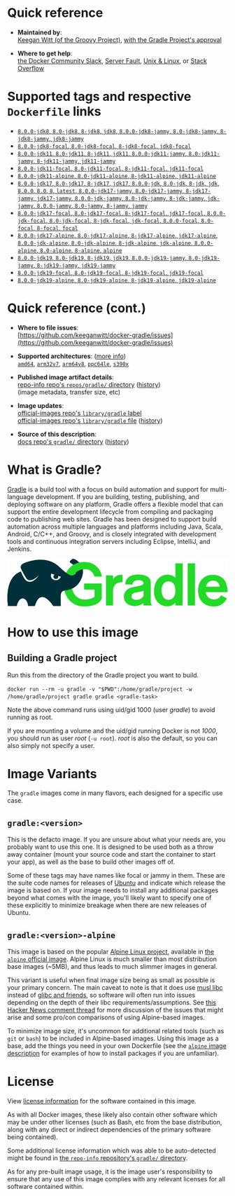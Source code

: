 <!--

********************************************************************************

WARNING:

    DO NOT EDIT "gradle/README.md"

    IT IS AUTO-GENERATED

    (from the other files in "gradle/" combined with a set of templates)

********************************************************************************

-->

# Quick reference

-	**Maintained by**:  
	[Keegan Witt (of the Groovy Project)](https://github.com/keeganwitt/docker-gradle), [with the Gradle Project's approval](https://discuss.gradle.org/t/official-docker-images/21159/8)

-	**Where to get help**:  
	[the Docker Community Slack](https://dockr.ly/comm-slack), [Server Fault](https://serverfault.com/help/on-topic), [Unix & Linux](https://unix.stackexchange.com/help/on-topic), or [Stack Overflow](https://stackoverflow.com/help/on-topic)

# Supported tags and respective `Dockerfile` links

-	[`8.0.0-jdk8`, `8.0-jdk8`, `8-jdk8`, `jdk8`, `8.0.0-jdk8-jammy`, `8.0-jdk8-jammy`, `8-jdk8-jammy`, `jdk8-jammy`](https://github.com/keeganwitt/docker-gradle/blob/189b3519cdd54bd76f7aed58f9a99ca7deec3512/jdk8/Dockerfile)
-	[`8.0.0-jdk8-focal`, `8.0-jdk8-focal`, `8-jdk8-focal`, `jdk8-focal`](https://github.com/keeganwitt/docker-gradle/blob/189b3519cdd54bd76f7aed58f9a99ca7deec3512/jdk8-focal/Dockerfile)
-	[`8.0.0-jdk11`, `8.0-jdk11`, `8-jdk11`, `jdk11`, `8.0.0-jdk11-jammy`, `8.0-jdk11-jammy`, `8-jdk11-jammy`, `jdk11-jammy`](https://github.com/keeganwitt/docker-gradle/blob/189b3519cdd54bd76f7aed58f9a99ca7deec3512/jdk11/Dockerfile)
-	[`8.0.0-jdk11-focal`, `8.0-jdk11-focal`, `8-jdk11-focal`, `jdk11-focal`](https://github.com/keeganwitt/docker-gradle/blob/189b3519cdd54bd76f7aed58f9a99ca7deec3512/jdk11-focal/Dockerfile)
-	[`8.0.0-jdk11-alpine`, `8.0-jdk11-alpine`, `8-jdk11-alpine`, `jdk11-alpine`](https://github.com/keeganwitt/docker-gradle/blob/189b3519cdd54bd76f7aed58f9a99ca7deec3512/jdk11-alpine/Dockerfile)
-	[`8.0.0-jdk17`, `8.0-jdk17`, `8-jdk17`, `jdk17`, `8.0.0-jdk`, `8.0-jdk`, `8-jdk`, `jdk`, `8.0.0`, `8.0`, `8`, `latest`, `8.0.0-jdk17-jammy`, `8.0-jdk17-jammy`, `8-jdk17-jammy`, `jdk17-jammy`, `8.0.0-jdk-jammy`, `8.0-jdk-jammy`, `8-jdk-jammy`, `jdk-jammy`, `8.0.0-jammy`, `8.0-jammy`, `8-jammy`, `jammy`](https://github.com/keeganwitt/docker-gradle/blob/189b3519cdd54bd76f7aed58f9a99ca7deec3512/jdk17/Dockerfile)
-	[`8.0.0-jdk17-focal`, `8.0-jdk17-focal`, `8-jdk17-focal`, `jdk17-focal`, `8.0.0-jdk-focal`, `8.0-jdk-focal`, `8-jdk-focal`, `jdk-focal`, `8.0.0-focal`, `8.0-focal`, `8-focal`, `focal`](https://github.com/keeganwitt/docker-gradle/blob/189b3519cdd54bd76f7aed58f9a99ca7deec3512/jdk17-focal/Dockerfile)
-	[`8.0.0-jdk17-alpine`, `8.0-jdk17-alpine`, `8-jdk17-alpine`, `jdk17-alpine`, `8.0.0-jdk-alpine`, `8.0-jdk-alpine`, `8-jdk-alpine`, `jdk-alpine`, `8.0.0-alpine`, `8.0-alpine`, `8-alpine`, `alpine`](https://github.com/keeganwitt/docker-gradle/blob/189b3519cdd54bd76f7aed58f9a99ca7deec3512/jdk17-alpine/Dockerfile)
-	[`8.0.0-jdk19`, `8.0-jdk19`, `8-jdk19`, `jdk19`, `8.0.0-jdk19-jammy`, `8.0-jdk19-jammy`, `8-jdk19-jammy`, `jdk19-jammy`](https://github.com/keeganwitt/docker-gradle/blob/189b3519cdd54bd76f7aed58f9a99ca7deec3512/jdk19/Dockerfile)
-	[`8.0.0-jdk19-focal`, `8.0-jdk19-focal`, `8-jdk19-focal`, `jdk19-focal`](https://github.com/keeganwitt/docker-gradle/blob/189b3519cdd54bd76f7aed58f9a99ca7deec3512/jdk19-focal/Dockerfile)
-	[`8.0.0-jdk19-alpine`, `8.0-jdk19-alpine`, `8-jdk19-alpine`, `jdk19-alpine`](https://github.com/keeganwitt/docker-gradle/blob/189b3519cdd54bd76f7aed58f9a99ca7deec3512/jdk19-alpine/Dockerfile)

# Quick reference (cont.)

-	**Where to file issues**:  
	[https://github.com/keeganwitt/docker-gradle/issues](https://github.com/keeganwitt/docker-gradle/issues)

-	**Supported architectures**: ([more info](https://github.com/docker-library/official-images#architectures-other-than-amd64))  
	[`amd64`](https://hub.docker.com/r/amd64/gradle/), [`arm32v7`](https://hub.docker.com/r/arm32v7/gradle/), [`arm64v8`](https://hub.docker.com/r/arm64v8/gradle/), [`ppc64le`](https://hub.docker.com/r/ppc64le/gradle/), [`s390x`](https://hub.docker.com/r/s390x/gradle/)

-	**Published image artifact details**:  
	[repo-info repo's `repos/gradle/` directory](https://github.com/docker-library/repo-info/blob/master/repos/gradle) ([history](https://github.com/docker-library/repo-info/commits/master/repos/gradle))  
	(image metadata, transfer size, etc)

-	**Image updates**:  
	[official-images repo's `library/gradle` label](https://github.com/docker-library/official-images/issues?q=label%3Alibrary%2Fgradle)  
	[official-images repo's `library/gradle` file](https://github.com/docker-library/official-images/blob/master/library/gradle) ([history](https://github.com/docker-library/official-images/commits/master/library/gradle))

-	**Source of this description**:  
	[docs repo's `gradle/` directory](https://github.com/docker-library/docs/tree/master/gradle) ([history](https://github.com/docker-library/docs/commits/master/gradle))

# What is Gradle?

[Gradle](https://gradle.org/) is a build tool with a focus on build automation and support for multi-language development. If you are building, testing, publishing, and deploying software on any platform, Gradle offers a flexible model that can support the entire development lifecycle from compiling and packaging code to publishing web sites. Gradle has been designed to support build automation across multiple languages and platforms including Java, Scala, Android, C/C++, and Groovy, and is closely integrated with development tools and continuous integration servers including Eclipse, IntelliJ, and Jenkins.

![logo](https://raw.githubusercontent.com/docker-library/docs/c3d3ca6beed000f9ba6eabc98f3399158f520256/gradle/logo.png)

# How to use this image

## Building a Gradle project

Run this from the directory of the Gradle project you want to build.

`docker run --rm -u gradle -v "$PWD":/home/gradle/project -w /home/gradle/project gradle gradle <gradle-task>`

Note the above command runs using uid/gid 1000 (user *gradle*) to avoid running as root.

If you are mounting a volume and the uid/gid running Docker is not *1000*, you should run as user *root* (`-u root`). *root* is also the default, so you can also simply not specify a user.

# Image Variants

The `gradle` images come in many flavors, each designed for a specific use case.

## `gradle:<version>`

This is the defacto image. If you are unsure about what your needs are, you probably want to use this one. It is designed to be used both as a throw away container (mount your source code and start the container to start your app), as well as the base to build other images off of.

Some of these tags may have names like focal or jammy in them. These are the suite code names for releases of [Ubuntu](https://wiki.ubuntu.com/Releases) and indicate which release the image is based on. If your image needs to install any additional packages beyond what comes with the image, you'll likely want to specify one of these explicitly to minimize breakage when there are new releases of Ubuntu.

## `gradle:<version>-alpine`

This image is based on the popular [Alpine Linux project](https://alpinelinux.org), available in [the `alpine` official image](https://hub.docker.com/_/alpine). Alpine Linux is much smaller than most distribution base images (~5MB), and thus leads to much slimmer images in general.

This variant is useful when final image size being as small as possible is your primary concern. The main caveat to note is that it does use [musl libc](https://musl.libc.org) instead of [glibc and friends](https://www.etalabs.net/compare_libcs.html), so software will often run into issues depending on the depth of their libc requirements/assumptions. See [this Hacker News comment thread](https://news.ycombinator.com/item?id=10782897) for more discussion of the issues that might arise and some pro/con comparisons of using Alpine-based images.

To minimize image size, it's uncommon for additional related tools (such as `git` or `bash`) to be included in Alpine-based images. Using this image as a base, add the things you need in your own Dockerfile (see the [`alpine` image description](https://hub.docker.com/_/alpine/) for examples of how to install packages if you are unfamiliar).

# License

View [license information](https://gradle.org/license/) for the software contained in this image.

As with all Docker images, these likely also contain other software which may be under other licenses (such as Bash, etc from the base distribution, along with any direct or indirect dependencies of the primary software being contained).

Some additional license information which was able to be auto-detected might be found in [the `repo-info` repository's `gradle/` directory](https://github.com/docker-library/repo-info/tree/master/repos/gradle).

As for any pre-built image usage, it is the image user's responsibility to ensure that any use of this image complies with any relevant licenses for all software contained within.
